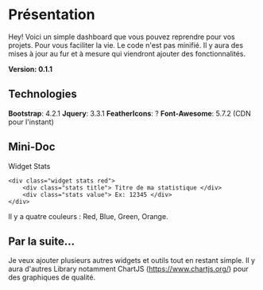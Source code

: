 # Présentation

Hey! 
Voici un simple dashboard que vous pouvez reprendre pour vos projets.
Pour vous faciliter la vie. Le code n'est pas minifié. 
Il y aura des mises à jour au fur et à mesure qui viendront ajouter des fonctionnalités.

**Version: 0.1.1**


## Technologies

**Bootstrap**: 4.2.1
**Jquery**: 3.3.1
**FeatherIcons**: ?
**Font-Awesome**: 5.7.2 (CDN pour l'instant)

## Mini-Doc

Widget Stats

	<div class="widget stats red">
	    <div class="stats title"> Titre de ma statistique </div>
	    <div class="stats value"> Ex: 12345 </div>
    </div>

Il y a quatre couleurs : Red, Blue, Green, Orange.
## Par la suite...

Je veux ajouter plusieurs autres widgets et outils tout en restant simple.
Il y aura d'autres Library notamment ChartJS (https://www.chartjs.org/) pour des graphiques de qualité.
